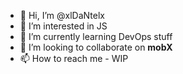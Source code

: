 - 👋 Hi, I’m @xlDaNtelx
- 👀 I’m interested in JS
- 🌱 I’m currently learning DevOps stuff
- 💞️ I’m looking to collaborate on **mobX**
- 📫 How to reach me - WIP
